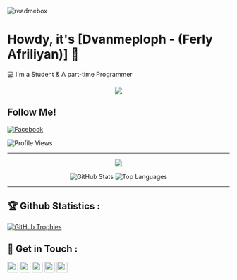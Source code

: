 ![readmebox](https://github.com/ferlyafriliyan/ferlyafriliyan/assets/122451961/75d33bba-075f-4a36-94de-726861b09797)

# Howdy, it's [Dvanmeploph - (Ferly Afriliyan)] 👋

💻 I'm a Student & A part-time Programmer

<p align="center">
  <a href="https://github.com/ferlyafriliyan/"><img src="https://img.shields.io/badge/-Github-FFA116?style=for-the-badge&logo=Github&logoColor=black"/> </a>
</p>

## Follow Me!

[![Facebook](https://img.shields.io/badge/-Facebook-blue?style=for-the-badge&logo=facebook&logoColor=white)](https://www.facebook.com/freya.xyz)

![Profile Views](https://komarev.com/ghpvc/?username=ferlyafriliyan&label=Profile+Views&style=flat-square&color=blue)

---

<p align="center">
  <img src="https://komarev.com/ghpvc/?username=ferlyafriliyan&label=Profile+Views&style=flat-square&color=blue"/>
</p>

<!--START_SECTION:waka-->
<p align="center" height='130px'>
  <img src="https://github-readme-stats.vercel.app/api?username=ferlyafriliyan&show_icons=true&hide_title=true&include_all_commits=true&line_height=20&bg_color=0,64FFDA,64FFDA,A9EFDE,F2FFFC&count_public=true&theme=graywhite" alt="GitHub Stats"/>
  <img src="https://github-readme-stats.vercel.app/api/top-langs/?username=ferlyafriliyan&layout=compact&show_icons=true&bg_color=0,EFFDF9,CBFFF3,64FFDA&theme=graywhite&hide_title=true" alt="Top Languages"/>
</p>

---

## 🏆 Github Statistics :

[![GitHub Trophies](https://github-profile-trophy.vercel.app/?username=ferlyafriliyan&theme=dracula&no-frame=true&title=Followers,Stars,Commit,Repository,Issues)](https://github.com/ferlyafriliyan)

## 📡 Get in Touch :

<img src="https://cdn.jsdelivr.net/gh/simple-icons/simple-icons/icons/facebook.svg" width="24" height="24">
<img src="https://cdn.jsdelivr.net/gh/simple-icons/simple-icons/icons/github.svg" width="24" height="24">
<img src="https://cdn.jsdelivr.net/gh/simple-icons/simple-icons/icons/instagram.svg" width="24" height="24">
<img src="https://cdn.jsdelivr.net/gh/simple-icons/simple-icons/icons/whatsapp.svg" width="24" height="24">
<img src="https://cdn.jsdelivr.net/gh/simple-icons/simple-icons/icons/youtube.svg" width="24" height="24">
